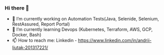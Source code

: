 ### Hi there 👋

- 🔭 I’m currently working on Automation Tests(Java, Selenide, Selenium, RestAssured, Report Portal)
- 🌱 I’m currently learning Devops (Kubernetes, Terraform, AWS, GCP, Docker, Bash)
- 📫 How to reach me: 
Linkedin - https://www.linkedin.com/in/andrii-liutak-201317221/
<!--
**andriy66/andriy66** is a ✨ _special_ ✨ repository because its `README.md` (this file) appears on your GitHub profile.

Here are some ideas to get you started:

- 🔭 I’m currently working on ...
- 🌱 I’m currently learning ...
- 👯 I’m looking to collaborate on ...
- 🤔 I’m looking for help with ...
- 💬 Ask me about ...
- 📫 How to reach me: ...
- 😄 Pronouns: ...
- ⚡ Fun fact: ...
-->
